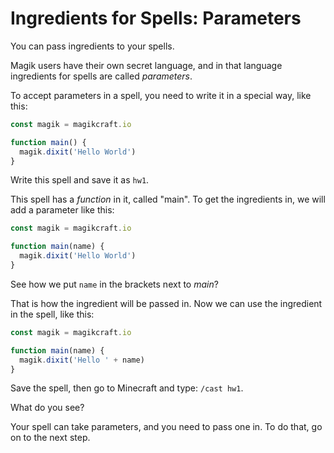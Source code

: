 # Ingredients for Spells: Parameters

You can pass ingredients to your spells.

Magik users have their own secret language, and in that language ingredients for spells are called _parameters_.

To accept parameters in a spell, you need to write it in a special way, like this:

```javascript
const magik = magikcraft.io

function main() {
  magik.dixit('Hello World')
}
```
Write this spell and save it as `hw1`.

This spell has a _function_ in it, called "main". To get the ingredients in, we will add a parameter like this:

```javascript
const magik = magikcraft.io

function main(name) {
  magik.dixit('Hello World')
}
```

See how we put `name` in the brackets next to _main_?

That is how the ingredient will be passed in. Now we can use the ingredient in the spell, like this:

```javascript
const magik = magikcraft.io

function main(name) {
  magik.dixit('Hello ' + name)
}
```

Save the spell, then go to Minecraft and type: `/cast hw1`.

What do you see?

Your spell can take parameters, and you need to pass one in. To do that, go on to the next step.
